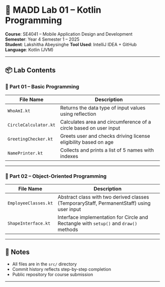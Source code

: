 # 📱 MADD Lab 01 – Kotlin Programming
**Course**: SE4041 – Mobile Application Design and Development  
**Semester**: Year 4 Semester 1 – 2025  
**Student**: Lakshitha Abeysinghe
**Tool Used**: IntelliJ IDEA + GitHub  
**Language**: Kotlin (JVM)

---

## 📦 Lab Contents

### 🔹 Part 01 – Basic Programming

| File Name             | Description |
|-----------------------|-------------|
| `WhoAmI.kt`           | Returns the data type of input values using reflection |
| `CircleCalculator.kt` | Calculates area and circumference of a circle based on user input |
| `GreetingChecker.kt`  | Greets user and checks driving license eligibility based on age |
| `NamePrinter.kt`      | Collects and prints a list of 5 names with indexes |

---

### 🔹 Part 02 – Object-Oriented Programming

| File Name             | Description |
|-----------------------|-------------|
| `EmployeeClasses.kt`  | Abstract class with two derived classes (TemporaryStaff, PermanentStaff) using user input |
| `ShapeInterface.kt`   | Interface implementation for Circle and Rectangle with `setup()` and `draw()` methods |

---


## 📌 Notes

- All files are in the `src/` directory
- Commit history reflects step-by-step completion
- Public repository for course submission

---
